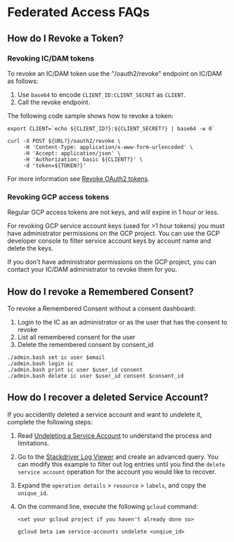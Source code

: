 # Federated Access FAQs

## How do I Revoke a Token?

### Revoking IC/DAM tokens

To revoke an IC/DAM token use the "/oauth2/revoke" endpoint on IC/DAM as follows:

1.  Use `base64` to encode `CLIENT_ID:CLIENT_SECRET` as `CLIENT`.
1.  Call the revoke endpoint.

The following code sample shows how to revoke a token:

```
export CLIENT=`echo ${CLIENT_ID?}:${CLIENT_SECRET?} | base64 -w 0`

curl -X POST ${URL?}/oauth2/revoke \
     -H 'Content-Type: application/x-www-form-urlencoded' \
     -H 'Accept: application/json' \
     -H 'Authorization: basic ${CLIENT?}' \
     -d 'token=${TOKEN?}'
```

For more information see [Revoke OAuth2 tokens](https://www.ory.sh/docs/hydra/sdk/api#revoke-oauth2-tokens).

### Revoking GCP access tokens

Regular GCP access tokens are not keys, and will expire in 1 hour or less.

For revoking GCP service account keys (used for >1 hour tokens) you must have
administrator permissions on the GCP project. You can use the GCP developer
console to filter service account keys by account name and delete the keys.

If you don't have administrator permissions on the GCP project, you can contact
your IC/DAM administrator to revoke them for you.

## How do I revoke a Remembered Consent?

To revoke a Remembered Consent without a consent dashboard:

1. Login to the IC as an administrator or as the user that has the consent to revoke
2. List all remembered consent for the user
3. Delete the remembered consent by consent_id

```
./admin.bash set ic user $email
./admin.bash login ic
./admin.bash print ic user $user_id consent
./admin.bash delete ic user $user_id consent $consent_id
```

## How do I recover a deleted Service Account?

If you accidently deleted a service account and want to undelete it, complete
the following steps:

1.  Read [Undeleting a Service Account](https://cloud.google.com/iam/docs/creating-managing-service-accounts#undeleting)
    to understand the process and limitations.

1.  Go to the [Stackdriver Log Viewer](https://console.cloud.google.com/logs/viewer?minLogLevel=0&expandAll=false&interval=P1D&resource=service_account&advancedFilter=resource.type%3D%22service_account%22%0A%22DeleteServiceAccount%22%0A) and create an advanced query. You can modify this example to filter out log entries
    until you find the `delete service account` operation for the account you
    would like to recover.

1.  Expand the `operation details` > `resource` > `labels`, and copy the
    `unique_id`.

1.  On the command line, execute the following `gcloud` command:

       ```
       <set your gcloud project if you haven't already done so>

       gcloud beta iam service-accounts undelete <unqiue_id>
       ```
